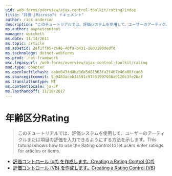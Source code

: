 ```yaml
---
uid: web-forms/overview/ajax-control-toolkit/rating/index
title: "評価 |Microsoft ドキュメント"
author: rick-anderson
description: "このチュートリアルでは、評価システムを使用して、ユーザーのアーティクルまたは項目の評価を入力できるようにする方法を示します。"
ms.author: aspnetcontent
manager: wpickett
ms.date: 11/14/2011
ms.topic: article
ms.assetid: 2af1ffb5-c6a6-40fa-b431-1e03190dedfd
ms.technology: dotnet-webforms
ms.prod: .net-framework
msc.legacyurl: /web-forms/overview/ajax-control-toolkit/rating
msc.type: chapter
ms.openlocfilehash: cabc043fd4be36d5d81563fa2f4b7e46a08fcad8
ms.sourcegitcommit: 9a9483aceb34591c97451997036a9120c3fe2baf
ms.translationtype: MT
ms.contentlocale: ja-JP
ms.lasthandoff: 11/10/2017
---
```

<a name="rating"></a><span data-ttu-id="8a81d-103">年齢区分</span><span class="sxs-lookup"><span data-stu-id="8a81d-103">Rating</span></span>
====================
> <span data-ttu-id="8a81d-104">このチュートリアルでは、評価システムを使用して、ユーザーのアーティクルまたは項目の評価を入力できるようにする方法を示します。</span><span class="sxs-lookup"><span data-stu-id="8a81d-104">This tutorial shows how to use the Rating control to let users enter ratings for articles or items.</span></span>


- [<span data-ttu-id="8a81d-105">評価コントロール (c#) を作成します。</span><span class="sxs-lookup"><span data-stu-id="8a81d-105">Creating a Rating Control (C#)</span></span>](creating-a-rating-control-cs.md)
- [<span data-ttu-id="8a81d-106">評価コントロール (VB) を作成します。</span><span class="sxs-lookup"><span data-stu-id="8a81d-106">Creating a Rating Control (VB)</span></span>](creating-a-rating-control-vb.md)

